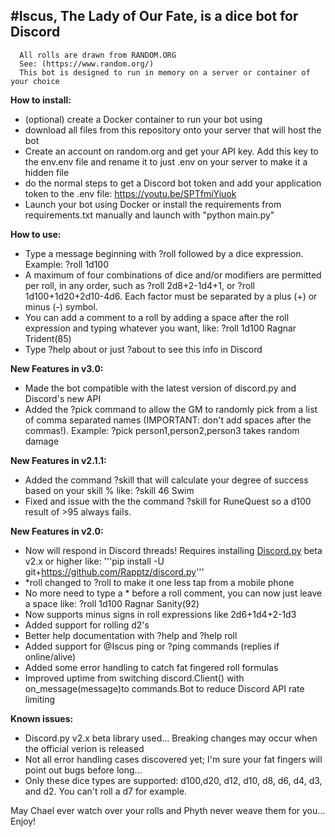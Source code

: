 #Iscus, The Lady of Our Fate, is a dice bot for Discord
---
      All rolls are drawn from RANDOM.ORG
      See: (https://www.random.org/)
      This bot is designed to run in memory on a server or container of your choice


**How to install:**
* (optional) create a Docker container to run your bot using 
* download all files from this repository onto your server that will host the bot
* Create an account on random.org and get your API key.  Add this key to the env.env file and rename it to just .env on your server to make it a hidden file
* do the normal steps to get a Discord bot token and add your application token to the .env file: https://youtu.be/SPTfmiYiuok
* Launch your bot using Docker or install the requirements from requirements.txt manually and launch with "python main.py"

**How to use:**
      
* Type a message beginning with ?roll followed by a dice expression. Example: ?roll 1d100
* A maximum of four combinations of dice and/or modifiers are permitted per roll, in any order, such as ?roll 2d8+2-1d4+1, or ?roll 1d100+1d20+2d10-4d6.  Each factor must be separated by a plus (+) or minus (-) symbol.
* You can add a comment to a roll by adding a space after the roll expression and typing whatever you want, like: ?roll 1d100 Ragnar Trident(85)
* Type ?help about or just ?about to see this info in Discord

**New Features in v3.0:**
      
* Made the bot compatible with the latest version of discord.py and Discord's new API
* Added the ?pick command to allow the GM to randomly pick from a list of comma separated names (IMPORTANT: don't add spaces after the commas!). Example: ?pick person1,person2,person3 takes random damage

**New Features in v2.1.1:**
* Added the command ?skill that will calculate your degree of success based on your skill % like: ?skill 46 Swim
* Fixed and issue with the the command ?skill for RuneQuest so a d100 result of >95 always fails. 

**New Features in v2.0:**
      
* Now will respond in Discord threads! Requires installing [Discord.py](https://github.com/Rapptz/discord.py) beta v2.x or higher like: 
'''pip install -U git+https://github.com/Rapptz/discord.py'''
* *roll changed to ?roll to make it one less tap from a mobile phone
* No more need to type a * before a roll comment, you can now just leave a space like: ?roll 1d100 Ragnar Sanity(92)
* Now supports minus signs in roll expressions like 2d6+1d4+2-1d3
* Added support for rolling d2's
* Better help documentation with ?help and ?help roll
* Added support for @Iscus ping or ?ping commands (replies if online/alive)
* Added some error handling to catch fat fingered roll formulas
* Improved uptime from switching discord.Client() with on_message(message)to commands.Bot to reduce Discord API rate limiting
    
**Known issues:**
      
* Discord.py v2.x beta library used... Breaking changes may occur when the official verion is released
* Not all error handling cases discovered yet; I'm sure your fat fingers will point out bugs before long...
* Only these dice types are supported: d100,d20, d12, d10, d8, d6, d4, d3, and d2.  You can't roll a d7 for example.

May Chael ever watch over your rolls and Phyth never weave them for you... Enjoy!
